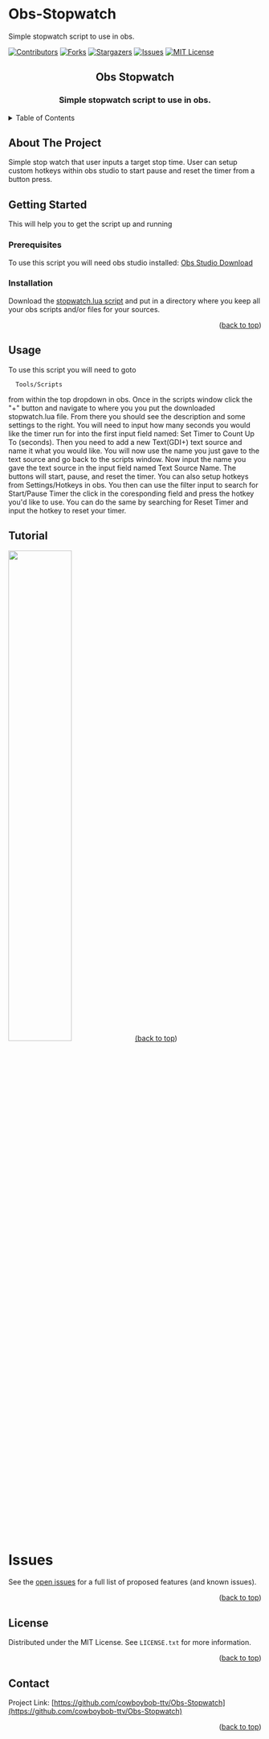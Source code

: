 # Obs-Stopwatch
Simple stopwatch script to use in obs.
<!-- PROJECT SHIELDS -->
<!--
*** I'm using markdown "reference style" links for readability.
*** Reference links are enclosed in brackets [ ] instead of parentheses ( ).
*** See the bottom of this document for the declaration of the reference variables
*** for contributors-url, forks-url, etc. This is an optional, concise syntax you may use.
*** https://www.markdownguide.org/basic-syntax/#reference-style-links
-->
[![Contributors][contributors-shield]][contributors-url]
[![Forks][forks-shield]][forks-url]
[![Stargazers][stars-shield]][stars-url]
[![Issues][issues-shield]][issues-url]
[![MIT License][license-shield]][license-url]

<!-- PROJECT LOGO -->
<h2 align="center">Obs Stopwatch</h2>
<h3 align="center">Simple stopwatch script to use in obs.</h3>
  
<!-- TABLE OF CONTENTS -->
<details>
  <summary>Table of Contents</summary>
  <ol>
    <li>
      <a href="#about-the-project">About The Project</a>      
    </li>
    <li>
      <a href="#getting-started">Getting Started</a>
      <ul>
        <li><a href="#prerequisites">Prerequisites</a></li>
        <li><a href="#installation">Installation</a></li>
      </ul>
    </li>
    <li><a href="#usage">Usage</a></li>
    <li><a href="#contributing">Contributing</a></li>
    <li><a href="#license">License</a></li>
    <li><a href="#contact">Contact</a></li>
  </ol>
</details>



<!-- ABOUT THE PROJECT -->
## About The Project

Simple stop watch that user inputs a target stop time. User can setup custom hotkeys within obs studio to start pause and reset the timer from a button press.

<!-- GETTING STARTED -->
## Getting Started
This will help you to get the script up and running

### Prerequisites
To use this script you will need obs studio installed: <a href="https://obsproject.com/download">Obs Studio Download</a>

### Installation
Download the <a href="https://github.com/cowboybob-ttv/Obs-Stopwatch/blob/main/stopwatch.lua">stopwatch.lua script</a> and put in a directory where you keep all your obs scripts and/or files for your sources.

<p align="right">(<a href="#Obs-Stopwatch">back to top</a>)</p>



<!-- USAGE EXAMPLES -->
## Usage
To use this script you will need to goto 
```
  Tools/Scripts
```
from within the top dropdown in obs. Once in the scripts window click the "+" button and navigate to where you you put the downloaded stopwatch.lua file. From there you should see the description and some settings to the right. You will need to input how many seconds you would like the timer run for into the first input field named: Set Timer to Count Up To (seconds). Then you need to add a new Text(GDI+) text source and name it what you would like. You will now use the name you just gave to the text source and go back to the scripts window. Now input the name you gave the text source in the input field named Text Source Name. The buttons will start, pause, and reset the timer. You can also setup hotkeys from Settings/Hotkeys in obs. You then can use the filter input to search for Start/Pause Timer the click in the coresponding field and press the hotkey you'd like to use. You can do the same by searching for Reset Timer and input the hotkey to reset your timer. 

## Tutorial
<a href="https://www.youtube.com/watch?v=wRVHSuLSlwk">
   <img src="https://img.youtube.com/vi/wRVHSuLSlwk/0.jpg" style="width:50%;>
</a>

<br>

<p align="right">(<a href="#Obs-Stopwatch">back to top</a>)</p>

<!-- ISSUES -->
# Issues

See the [open issues](https://github.com/cowboybob-ttv/Obs-Stopwatch/issues) for a full list of proposed features (and known issues).

<p align="right">(<a href="#Obs-Stopwatch">back to top</a>)</p>

<!-- LICENSE -->
## License

Distributed under the MIT License. See `LICENSE.txt` for more information.

<p align="right">(<a href="#Obs-Stopwatch">back to top</a>)</p>


<!-- CONTACT -->
## Contact

Project Link: [https://github.com/cowboybob-ttv/Obs-Stopwatch](https://github.com/cowboybob-ttv/Obs-Stopwatch)

<p align="right">(<a href="#Obs-Stopwatch">back to top</a>)</p>



<!-- MARKDOWN LINKS & IMAGES -->
<!-- https://www.markdownguide.org/basic-syntax/#reference-style-links -->
[contributors-shield]: https://img.shields.io/github/contributors/cowboybob-ttv/Obs-Stopwatch.svg?style=for-the-badge
[contributors-url]: https://github.com/cowboybob-ttv/Obs-Stopwatch/graphs/contributors
[forks-shield]: https://img.shields.io/github/forks/cowboybob-ttv/Obs-Stopwatch.svg?style=for-the-badge
[forks-url]: https://github.com/cowboybob-ttv/Obs-Stopwatch/network/members
[stars-shield]: https://img.shields.io/github/stars/cowboybob-ttv/Obs-Stopwatch.svg?style=for-the-badge
[stars-url]: https://github.com/cowboybob-ttv/Obs-Stopwatch/stargazers
[issues-shield]: https://img.shields.io/github/issues/cowboybob-ttv/Obs-Stopwatch.svg?style=for-the-badge
[issues-url]: https://github.com/cowboybob-ttv/Obs-Stopwatch/issues
[license-shield]: https://img.shields.io/github/license/cowboybob-ttv/Obs-Stopwatch.svg?style=for-the-badge
[license-url]: https://github.com/cowboybob-ttv/Obs-Stopwatch/blob/main/LICENSE.txt
